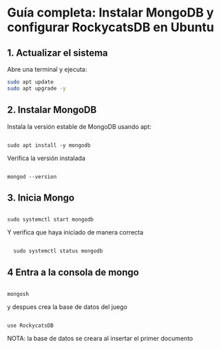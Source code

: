 # Guía completa: Instalar MongoDB y configurar RockycatsDB en Ubuntu

## 1. Actualizar el sistema

Abre una terminal y ejecuta:

```bash
sudo apt update
sudo apt upgrade -y
```

## 2. Instalar MongoDB

Instala la versión estable de MongoDB usando apt:

<code>
sudo apt install -y mongodb 
</code>


Verifica la versión instalada

<code> 
mongod --version
</code>  

## 3. Inicia Mongo

<code>
sudo systemctl start mongodb
</code>

Y verifica que haya iniciado de manera correcta

<code>
  sudo systemctl status mongodb
</code>

## 4 Entra a la consola de mongo

<code>
mongosh
</code>  

y despues crea la base de datos del juego

<code>
use RockycatsDB
</code>  

NOTA: la base de datos se creara al insertar el primer documento

